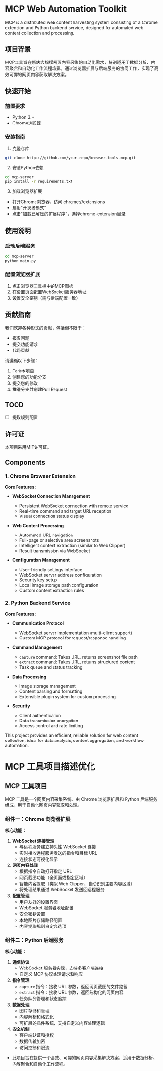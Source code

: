 # MCP Web Automation Toolkit

MCP is a distributed web content harvesting system consisting of a Chrome extension and Python backend service, designed for automated web content collection and processing.

## 项目背景
MCP工具旨在解决大规模网页内容采集的自动化需求，特别适用于数据分析、内容聚合和自动化工作流程场景。通过浏览器扩展与后端服务的协同工作，实现了高效可靠的网页内容获取解决方案。

## 快速开始
### 前置要求
- Python 3.+
- Chrome浏览器

### 安装指南
1. 克隆仓库
```bash
git clone https://github.com/your-repo/browser-tools-mcp.git
```
2. 安装Python依赖
```bash
cd mcp-server
pip install -r requirements.txt
```
3. 加载浏览器扩展
- 打开Chrome浏览器，访问 chrome://extensions
- 启用"开发者模式"
- 点击"加载已解压的扩展程序"，选择chrome-extension目录

## 使用说明
### 启动后端服务
```bash
cd mcp-server
python main.py
```

### 配置浏览器扩展
1. 点击浏览器工具栏中的MCP图标
2. 在设置页面配置WebSocket服务器地址
3. 设置安全密钥（需与后端配置一致）

## 贡献指南
我们欢迎各种形式的贡献，包括但不限于：
- 报告问题
- 提交功能请求
- 代码贡献

请遵循以下步骤：
1. Fork本项目
2. 创建您的功能分支
3. 提交您的修改
4. 推送分支并创建Pull Request


## TOOD

- [ ] 提取规则配置

## 许可证
本项目采用MIT许可证。

## Components

### 1. Chrome Browser Extension
**Core Features:**
- **WebSocket Connection Management**
  - Persistent WebSocket connection with remote service
  - Real-time command and target URL reception
  - Visual connection status display

- **Web Content Processing**
  - Automated URL navigation
  - Full-page or selective area screenshots
  - Intelligent content extraction (similar to Web Clipper)
  - Result transmission via WebSocket

- **Configuration Management**
  - User-friendly settings interface
  - WebSocket server address configuration
  - Security key setup
  - Local image storage path configuration
  - Custom content extraction rules

### 2. Python Backend Service
**Core Features:**
- **Communication Protocol**
  - WebSocket server implementation (multi-client support)
  - Custom MCP protocol for request/response handling

- **Command Management**
  - `capture` command: Takes URL, returns screenshot file path
  - `extract` command: Takes URL, returns structured content
  - Task queue and status tracking

- **Data Processing**
  - Image storage management
  - Content parsing and formatting
  - Extensible plugin system for custom processing

- **Security**
  - Client authentication
  - Data transmission encryption
  - Access control and rate limiting

This project provides an efficient, reliable solution for web content collection, ideal for data analysis, content aggregation, and workflow automation.


# MCP 工具项目描述优化

## MCP 工具项目
MCP 工具是一个网页内容采集系统，由 Chrome 浏览器扩展和 Python 后端服务组成，用于自动化网页内容获取和处理。

### 组件一：Chrome 浏览器扩展
**核心功能：**
1. **WebSocket 连接管理**
   - 与远程服务建立持久性 WebSocket 连接
   - 实时接收远程服务发送的指令和目标 URL
   - 连接状态可视化显示
2. **网页内容处理**
   - 根据指令自动打开指定 URL
   - 网页截图功能（全页面或指定区域）
   - 智能内容提取（类似 Web Clipper，自动识别主要内容区域）
   - 将处理结果通过 WebSocket 发送回远程服务
3. **配置管理**
   - 用户友好的设置界面
   - WebSocket 服务器地址配置
   - 安全密钥设置
   - 本地图片存储路径配置
   - 内容提取规则自定义选项
### 组件二：Python 后端服务
**核心功能：**
1. **通信协议**
    - WebSocket 服务器实现，支持多客户端连接
    - 自定义 MCP 协议处理请求和响应
2. **指令管理**
    - `capture` 指令：接收 URL 参数，返回网页截图的文件路径
    - `extract` 指令：接收 URL 参数，返回结构化的网页内容
    - 任务队列管理和状态追踪
3. **数据处理**
    - 图片存储和管理
    - 内容解析和格式化
    - 可扩展的插件系统，支持自定义内容处理逻辑
4. **安全机制**
    - 客户端认证和授权
    - 数据传输加密
    - 访问控制和限流

- 此项目旨在提供一个高效、可靠的网页内容采集解决方案，适用于数据分析、内容聚合和自动化工作流程。
